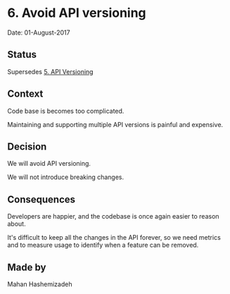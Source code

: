 # 6. Avoid API versioning

Date: 01-August-2017

## Status

Supersedes [5. API Versioning](0005-api-versioning.md)

## Context

Code base is becomes too complicated.

Maintaining and supporting multiple API versions is painful and expensive.

## Decision

We will avoid API versioning.

We will not introduce breaking changes.

## Consequences

Developers are happier, and the codebase is once again easier to reason about.

It's difficult to keep all the changes in the API forever, so we need metrics and to measure usage to identify when a feature can be removed.

## Made by

Mahan Hashemizadeh